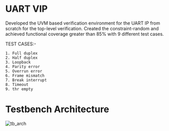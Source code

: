 # UART VIP
Developed the UVM based verification environment for the UART IP from scratch for the top-level verification. Created the constraint-random and achieved functional coverage greater than 85% with 9 different test cases.

TEST CASES:-

    1. Full duplex
    2. Half duplex
    3. Loopback
    4. Parity error
    5. Overrun error
    6. Frame mismatch
    7. Break interrupt
    8. Timeout
    9. thr empty

# Testbench Architecture
![tb_arch](https://github.com/user-attachments/assets/bf6a65c7-501a-4b88-9327-45aa85057619)
